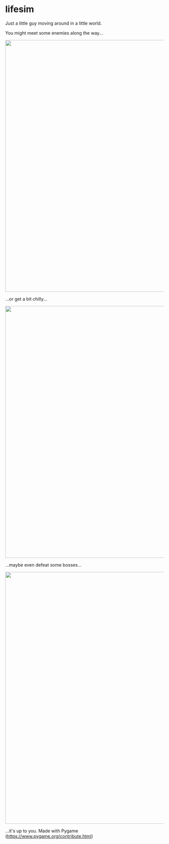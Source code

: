 # lifesim

Just a little guy moving around in a little world.

You might meet some enemies along the way...

<img src="https://user-images.githubusercontent.com/54510965/193483478-60de1e79-1e58-4f44-8bd1-a19b5a5c6ddf.png" width="800">

...or get a bit chilly...

<img src="https://user-images.githubusercontent.com/54510965/193483303-239acc34-787c-43ef-a8cb-d2dff95bd5db.png" width="800">

...maybe even defeat some bosses...

<img src="https://user-images.githubusercontent.com/54510965/193483479-dba9aec4-9d8d-4859-be12-54ed021a8b0a.png" width="800">

...it's up to you. Made with Pygame (https://www.pygame.org/contribute.html)
